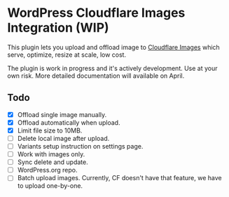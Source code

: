 # WordPress Cloudflare Images Integration (WIP)

This plugin lets you upload and offload image to [Cloudflare Images](https://www.cloudflare.com/products/cloudflare-images/) which serve, optimize, resize at scale, low cost.

The plugin is work in progress and it's actively development. Use at your own risk. More detailed documentation will available on April.

## Todo
- [x]  Offload single image manually.
- [x]  Offload automatically when upload.
- [x]  Limit file size to 10MB.
- [ ]  Delete local image after upload.
- [ ]  Variants setup instruction on settings page.
- [ ]  Work with images only.
- [ ]  Sync delete and update.
- [ ]  WordPress.org repo.
- [ ]  Batch upload images. Currently, CF doesn't have that feature, we have to upload one-by-one.